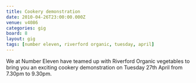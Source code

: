 ```yaml
---
title: Cookery demonstration
date: 2010-04-26T23:00:00.000Z
venue: v4086
categories: gig
board: 8
layout: gig
tags: [number eleven, riverford organic, tuesday, april]
---
```

We at Number Eleven have teamed up with Riverford Organic vegetables to bring you an exciting cookery demonstration on Tuesday 27th April from 7.30pm to 9.30pm.